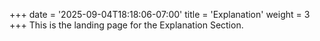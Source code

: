 +++
date = '2025-09-04T18:18:06-07:00'
title = 'Explanation'
weight = 3
+++
This is the landing page for the Explanation Section.
